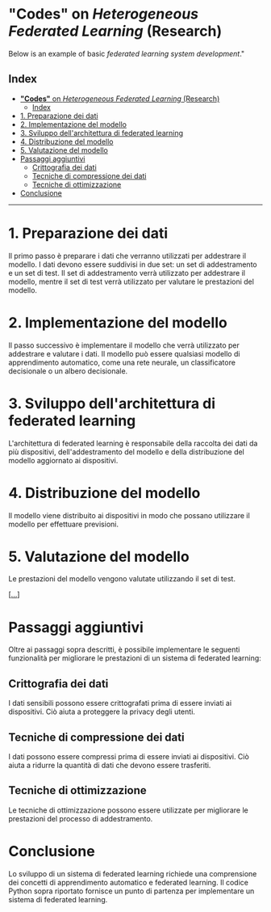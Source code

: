 # **"Codes"** on *Heterogeneous Federated Learning* (Research)
Below is an example of basic *federated learning system development*."
 
## Index
- [**"Codes"** on *Heterogeneous Federated Learning* (Research)](#codes-on-heterogeneous-federated-learning-research)
  - [Index](#index)
- [1. Preparazione dei dati](#1-preparazione-dei-dati)
- [2. Implementazione del modello](#2-implementazione-del-modello)
- [3. Sviluppo dell'architettura di federated learning](#3-sviluppo-dellarchitettura-di-federated-learning)
- [4. Distribuzione del modello](#4-distribuzione-del-modello)
- [5. Valutazione del modello](#5-valutazione-del-modello)
- [Passaggi aggiuntivi](#passaggi-aggiuntivi)
  - [Crittografia dei dati](#crittografia-dei-dati)
  - [Tecniche di compressione dei dati](#tecniche-di-compressione-dei-dati)
  - [Tecniche di ottimizzazione](#tecniche-di-ottimizzazione)
- [Conclusione](#conclusione)

 

-------------


# 1. Preparazione dei dati

Il primo passo è preparare i dati che verranno utilizzati per addestrare il modello. I dati devono essere suddivisi in due set: un set di addestramento e un set di test. Il set di addestramento verrà utilizzato per addestrare il modello, mentre il set di test verrà utilizzato per valutare le prestazioni del modello.

# 2. Implementazione del modello

Il passo successivo è implementare il modello che verrà utilizzato per addestrare e valutare i dati. Il modello può essere qualsiasi modello di apprendimento automatico, come una rete neurale, un classificatore decisionale o un albero decisionale.

# 3. Sviluppo dell'architettura di federated learning

L'architettura di federated learning è responsabile della raccolta dei dati da più dispositivi, dell'addestramento del modello e della distribuzione del modello aggiornato ai dispositivi.

# 4. Distribuzione del modello

Il modello viene distribuito ai dispositivi in modo che possano utilizzare il modello per effettuare previsioni.

# 5. Valutazione del modello

Le prestazioni del modello vengono valutate utilizzando il set di test.


[[...](<Codes/TensorFlow_Intro.ipynb> "TensorFlow Example")]


# Passaggi aggiuntivi

Oltre ai passaggi sopra descritti, è possibile implementare le seguenti funzionalità per migliorare le prestazioni di un sistema di federated learning:

## Crittografia dei dati
I dati sensibili possono essere crittografati prima di essere inviati ai dispositivi. Ciò aiuta a proteggere la privacy degli utenti.

## Tecniche di compressione dei dati
I dati possono essere compressi prima di essere inviati ai dispositivi. Ciò aiuta a ridurre la quantità di dati che devono essere trasferiti.

## Tecniche di ottimizzazione
Le tecniche di ottimizzazione possono essere utilizzate per migliorare le prestazioni del processo di addestramento.

# Conclusione

Lo sviluppo di un sistema di federated learning richiede una comprensione dei concetti di apprendimento automatico e federated learning. Il codice Python sopra riportato fornisce un punto di partenza per implementare un sistema di federated learning.